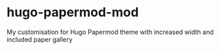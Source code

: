 # hugo-papermod-mod
My customisation for Hugo Papermod theme with increased width and included paper gallery
